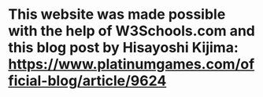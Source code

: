 # This website was made possible with the help of W3Schools.com and this blog post by Hisayoshi Kijima: https://www.platinumgames.com/official-blog/article/9624
